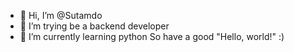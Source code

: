 - 👋 Hi, I’m @Sutamdo
- 👀 I’m trying be a backend developer 
- 🌱 I’m currently learning python
So have a good "Hello, world!"
 :)

